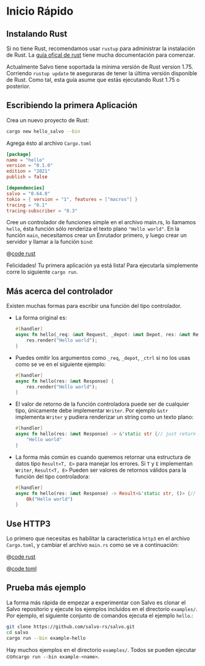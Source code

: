 # Inicio Rápido

## Instalando Rust

Si no tiene Rust, recomendamos usar `rustup` para administrar la instalación de Rust. La [guía ofical de rust](https://doc.rust-lang.org/book/ch01-01-installation.html) tiene mucha documentación para comenzar.

Actualmente Salvo tiene soportada la mínima versión de Rust version 1.75. Corriendo `rustup update` te aseguraras de tener la última versión disponible de Rust. Como tal, esta guía asume que estás ejecutando Rust 1.75 o posterior.

## Escribiendo la primera Aplicación

Crea un nuevo proyecto de Rust:

```bash
cargo new hello_salvo --bin
```

Agrega ésto al archivo `Cargo.toml`

```toml
[package]
name = "hello"
version = "0.1.0"
edition = "2021"
publish = false

[dependencies]
salvo = "0.64.0"
tokio = { version = "1", features = ["macros"] }
tracing = "0.1"
tracing-subscriber = "0.3"
```

Cree un controlador de funciones simple en el archivo main.rs, lo llamamos `hello`, ésta función sólo renderiza el texto plano `"Hello world"`. En la función `main`, necesitamos crear un Enrutador primero, y luego crear un servidor y llamar a la función `bind`:

@[code rust](../../../codes/hello/src/main.rs)

Felicidades! Tu primera aplicación ya está lista! Para ejecutarla simplemente corre lo siguiente `cargo run`.

## Más acerca del controlador

Existen muchas formas para escribir una función del tipo controlador.

- La forma original es:

    ```rust
    #[handler]
    async fn hello(_req: &mut Request, _depot: &mut Depot, res: &mut Response, _ctrl: &mut FlowCtrl) {
        res.render("Hello world");
    }
    ```

- Puedes omitir los argumentos como `_req`, `_depot`, `_ctrl` si no los usas como se ve en el siguiente ejemplo:

    ```rust
    #[handler]
    async fn hello(res: &mut Response) {
        res.render("Hello world");
    }
    ```

- El valor de retorno de la función controladora puede ser de cualquier tipo, únicamente debe implementar `Writer`. Por ejemplo `&str` implementa `Writer` y pudiera renderizar un string como un texto plano:

    ```rust
    #[handler]
    async fn hello(res: &mut Response) -> &'static str {// just return &str
        "Hello world"
    }
    ```

- La forma más común es cuando queremos retornar una estructura de datos tipo `Result<T, E>` para manejar los errores. Si `T` y `E` implementan `Writer`, `Result<T, E>` Pueden ser valores de retornos válidos para la función del tipo controladora:

    ```rust
    #[handler]
    async fn hello(res: &mut Response) -> Result<&'static str, ()> {// return Result
        Ok("Hello world")
    }
    ```

## Use HTTP3

Lo primero que necesitas es habilitar la característica `http3` en el archivo `Cargo.toml`, y cambiar el archivo `main.rs` como se ve a continuación:

<CodeGroup>
  <CodeGroupItem title="main.rs" active>

@[code rust](../../../codes/hello-h3/src/main.rs)

  </CodeGroupItem>
  <CodeGroupItem title="Cargo.toml">

@[code toml](../../../codes/hello-h3/Cargo.toml)

  </CodeGroupItem>
</CodeGroup>

## Prueba más ejemplo

La forma más rápida de empezar a experimentar con Salvo es clonar el
Salvo repositorio y ejecute los ejemplos incluidos en el directorio `examples/`.
Por ejemplo, el siguiente conjunto de comandos ejecuta el ejemplo `hello`.:

```sh
git clone https://github.com/salvo-rs/salvo.git
cd salvo
cargo run --bin example-hello
```

Hay muchos ejemplos en el directorio `examples/`. Todos se pueden ejecutar con`cargo run --bin example-<name>`.
